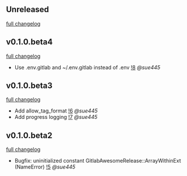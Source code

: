 ## Unreleased
[full changelog](https://gitlab.com/sue445/gitlab_awesome_release/compare/v0.1.0.beta4...HEAD)


## v0.1.0.beta4
[full changelog](https://gitlab.com/sue445/gitlab_awesome_release/compare/v0.1.0.beta3...v0.1.0.beta4)

* Use .env.gitlab and ~/.env.gitlab instead of .env [!8](https://gitlab.com/sue445/gitlab_awesome_release/merge_requests/8) *@sue445*

## v0.1.0.beta3
[full changelog](https://gitlab.com/sue445/gitlab_awesome_release/compare/v0.1.0.beta2...v0.1.0.beta3)

* Add allow_tag_format [!6](https://gitlab.com/sue445/gitlab_awesome_release/merge_requests/6) *@sue445*
* Add progress logging [!7](https://gitlab.com/sue445/gitlab_awesome_release/merge_requests/7) *@sue445*

## v0.1.0.beta2
[full changelog](https://gitlab.com/sue445/gitlab_awesome_release/compare/v0.1.0.beta1...v0.1.0.beta2)

* Bugfix: uninitialized constant GitlabAwesomeRelease::ArrayWithinExt (NameError) [!5](https://gitlab.com/sue445/gitlab_awesome_release/merge_requests/5) *@sue445*

